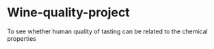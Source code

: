 # Wine-quality-project
To see whether human quality of tasting can be related to the chemical properties
